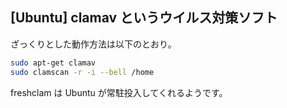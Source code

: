 ## [Ubuntu] clamav というウイルス対策ソフト

ざっくりとした動作方法は以下のとおり。
```bash
sudo apt-get clamav
sudo clamscan -r -i --bell /home
```
freshclam は Ubuntu が常駐投入してくれるようです。

